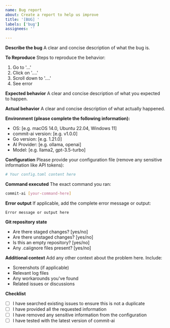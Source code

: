 ```yaml
---
name: Bug report
about: Create a report to help us improve
title: '[BUG] '
labels: ['bug']
assignees: ''

---
```


**Describe the bug**
A clear and concise description of what the bug is.

**To Reproduce**
Steps to reproduce the behavior:
1. Go to '...'
2. Click on '....'
3. Scroll down to '....'
4. See error

**Expected behavior**
A clear and concise description of what you expected to happen.

**Actual behavior**
A clear and concise description of what actually happened.

**Environment (please complete the following information):**
- OS: [e.g. macOS 14.0, Ubuntu 22.04, Windows 11]
- commit-ai version: [e.g. v1.0.0]
- Go version: [e.g. 1.21.0]
- AI Provider: [e.g. ollama, openai]
- Model: [e.g. llama2, gpt-3.5-turbo]

**Configuration**
Please provide your configuration file (remove any sensitive information like API tokens):
```toml
# Your config.toml content here
```

**Command executed**
The exact command you ran:
```bash
commit-ai [your-command-here]
```

**Error output**
If applicable, add the complete error message or output:
```
Error message or output here
```

**Git repository state**
- Are there staged changes? [yes/no]
- Are there unstaged changes? [yes/no]
- Is this an empty repository? [yes/no]
- Any .caiignore files present? [yes/no]

**Additional context**
Add any other context about the problem here. Include:
- Screenshots (if applicable)
- Relevant log files
- Any workarounds you've found
- Related issues or discussions

**Checklist**
- [ ] I have searched existing issues to ensure this is not a duplicate
- [ ] I have provided all the requested information
- [ ] I have removed any sensitive information from the configuration
- [ ] I have tested with the latest version of commit-ai